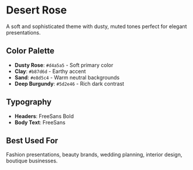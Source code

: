 # Desert Rose

A soft and sophisticated theme with dusty, muted tones perfect for elegant presentations.

## Color Palette

- **Dusty Rose**: `#d4a5a5` - Soft primary color
- **Clay**: `#b87d6d` - Earthy accent
- **Sand**: `#e8d5c4` - Warm neutral backgrounds
- **Deep Burgundy**: `#5d2e46` - Rich dark contrast

## Typography

- **Headers**: FreeSans Bold
- **Body Text**: FreeSans

## Best Used For

Fashion presentations, beauty brands, wedding planning, interior design, boutique businesses.
